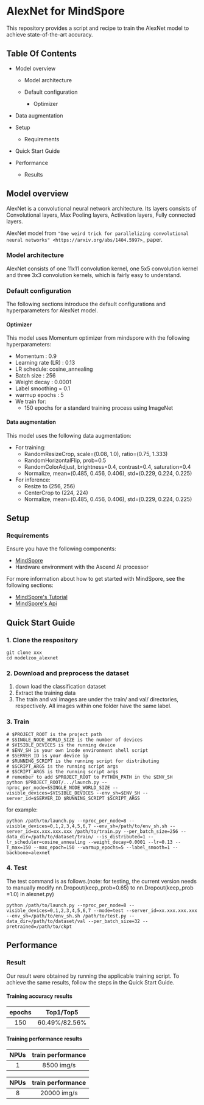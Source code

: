 # AlexNet for MindSpore

This repository provides a script and recipe to train the AlexNet model to achieve state-of-the-art accuracy.

## Table Of Contents

- Model overview

  - Model architecture

  - Default configuration

    - Optimizer
- Data augmentation
  
- Setup

  - Requirements

- Quick Start Guide

- Performance

  - Results

    

## Model overview

AlexNet is a convolutional neural network architecture. Its layers consists of Convolutional layers, Max Pooling layers, Activation layers, Fully connected layers.

AlexNet model from
    `"One weird trick for parallelizing convolutional neural networks" <https://arxiv.org/abs/1404.5997>`_ paper.

### Model architecture

AlexNet consists of one 11x11 convolution kernel, one 5x5 convolution kernel and three 3x3 convolution kernels, which is fairly easy to understand.

### Default configuration

The following sections introduce the default configurations and hyperparameters for AlexNet model.

#### Optimizer

This model uses Momentum optimizer from mindspore with the following hyperparameters:

- Momentum : 0.9
- Learning rate (LR) : 0.13
- LR schedule: cosine_annealing
- Batch size : 256
- Weight decay :  0.0001
- Label smoothing = 0.1
- warmup epochs : 5
- We train for:
  - 150 epochs for a standard training process using ImageNet

#### Data augmentation

This model uses the following data augmentation:

- For training:
  - RandomResizeCrop, scale=(0.08, 1.0), ratio=(0.75, 1.333)
  - RandomHorizontalFlip, prob=0.5
  - RandomColorAdjust, brightness=0.4, contrast=0.4, saturation=0.4
  - Normalize, mean=(0.485, 0.456, 0.406), std=(0.229, 0.224, 0.225)
- For inference:
  - Resize to (256, 256)
  - CenterCrop to (224, 224)
  - Normalize, mean=(0.485, 0.456, 0.406), std=(0.229, 0.224, 0.225)

## Setup

### Requirements

Ensure you have the following components:
  - [MindSpore](https://www.mindspore.cn/)
  - Hardware environment with the Ascend AI processor


  For more information about how to get started with MindSpore, see the
  following sections:
  - [MindSpore's Tutorial](https://www.mindspore.cn/tutorial/zh-CN/master/index.html)
  - [MindSpore's Api](https://www.mindspore.cn/api/zh-CN/master/index.html)

## Quick Start Guide

### 1. Clone the respository

```shell
git clone xxx
cd modelzoo_alexnet
```

### 2. Download and preprocess the dataset

1. down load the classification dataset
2. Extract the training data
3. The train and val images are under the train/ and val/ directories, respectively. All images within one folder have the same label.

### 3. Train

```shell
# $PROJECT_ROOT is the project path
# $SINGLE_NODE_WORLD_SIZE is the number of devices
# $VISIBLE_DEVICES is the running device
# $ENV_SH is your own 1node environment shell script
# $SERVER_ID is your device ip
# $RUNNING_SCRIPT is the running script for distributing
# $SCRIPT_ARGS is the running script args
# $SCRIPT_ARGS is the running script args
# remenber to add $PROJECT_ROOT to PYTHON_PATH in the $ENV_SH
python $PROJECT_ROOT/.../launch.py --nproc_per_node=$SINGLE_NODE_WORLD_SIZE --visible_devices=$VISIBLE_DEVICES --env_sh=$ENV_SH --server_id=$SERVER_ID $RUNNING_SCRIPT $SCRIPT_ARGS
```

for example:

```
python /path/to/launch.py --nproc_per_node=8 --visible_devices=0,1,2,3,4,5,6,7 --env_sh=/path/to/env_sh.sh --server_id=xx.xxx.xxx.xxx /path/to/train.py --per_batch_size=256 --data_dir=/path/to/dataset/train/ --is_distributed=1 --lr_scheduler=cosine_annealing --weight_decay=0.0001 --lr=0.13 --T_max=150 --max_epoch=150 --warmup_epochs=5 --label_smooth=1 --backbone=alexnet
```

### 4. Test
The test command is as follows.(note: for testing, the current version needs to manually modify nn.Dropout(keep_prob=0.65) to nn.Dropout(keep_prob =1.0) in alexnet.py)
```
python /path/to/launch.py --nproc_per_node=8 --visible_devices=0,1,2,3,4,5,6,7 --mode=test --server_id=xx.xxx.xxx.xxx --env_sh=/path/to/env_sh.sh /path/to/test.py --data_dir=/path/to/dataset/val --per_batch_size=32 --pretrained=/path/to/ckpt
```

## Performance

### Result

Our result were obtained by running the applicable training script. To achieve the same results, follow the steps in the Quick Start Guide.

#### Training accuracy results

| **epochs** |   Top1/Top5   |
| :--------: | :-----------: |
|    150     | 60.49%/82.56% |

#### Training performance results

| **NPUs** | train performance |
| :------: | :---------------: |
|    1     |     8500 img/s    |

| **NPUs** | train performance |
| :------: | :---------------: |
|    8     |    20000 img/s    |











